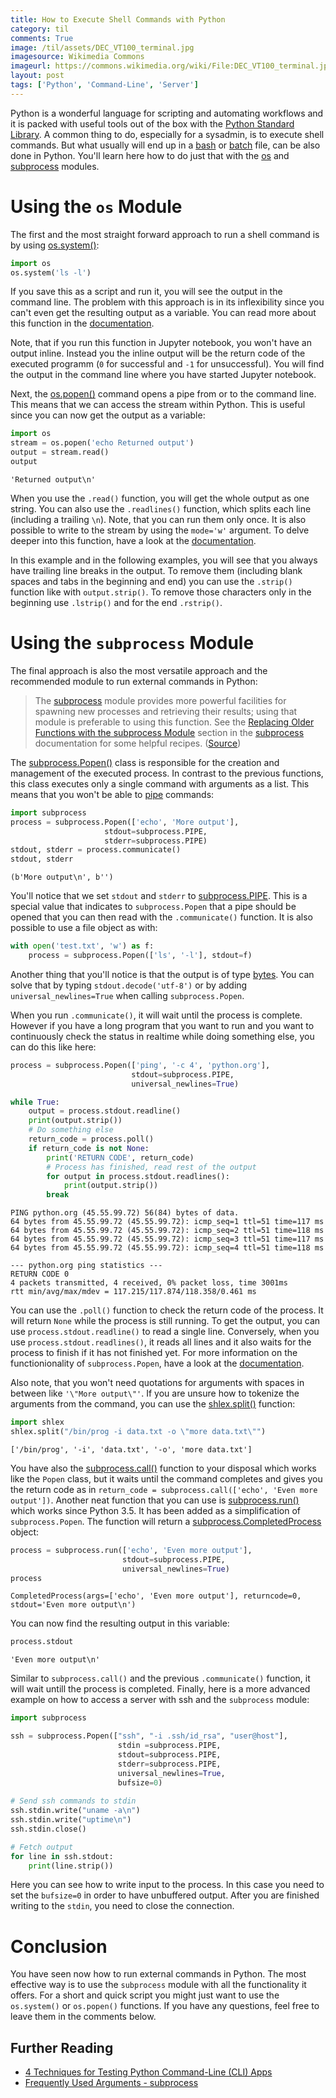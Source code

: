 ```yaml
---
title: How to Execute Shell Commands with Python
category: til
comments: True
image: /til/assets/DEC_VT100_terminal.jpg
imagesource: Wikimedia Commons
imageurl: https://commons.wikimedia.org/wiki/File:DEC_VT100_terminal.jpg
layout: post
tags: ['Python', 'Command-Line', 'Server']
---
```


Python is a wonderful language for scripting and automating workflows and it is packed with useful tools out of the box with the [Python Standard Library](https://docs.python.org/3/library/). A common thing to do, especially for a sysadmin, is to execute shell commands. But what usually will end up in a [bash](https://en.wikipedia.org/wiki/Bash_(Unix_shell)) or [batch](https://en.wikipedia.org/wiki/Batch_file) file, can be also done in Python. You'll learn here how to do just that with the [os](https://docs.python.org/3/library/os.html) and [subprocess](https://docs.python.org/3/library/subprocess.html) modules.

# Using the `os` Module

The first and the most straight forward approach to run a shell command is by using [os.system()](https://docs.python.org/3/library/os.html#os.system):

```python
import os
os.system('ls -l')
```
If you save this as a script and run it, you will see the output in the command line. The problem with this approach is in its inflexibility since you can't even get the resulting output as a variable. You can read more about this function in the [documentation](https://docs.python.org/3/library/os.html#os.system).

Note, that if you run this function in Jupyter notebook, you won't have an output inline. Instead you the inline output will be the return code of the executed programm (`0` for successful and `-1` for unsuccessful). You will find the output in the command line where you have started Jupyter notebook.

Next, the [os.popen()](https://docs.python.org/3/library/os.html#os.popen) command opens a pipe from or to the command line. This means that we can access the stream within Python. This is useful since you can now get the output as a variable:


```python
import os
stream = os.popen('echo Returned output')
output = stream.read()
output
```




    'Returned output\n'



When you use the `.read()` function, you will get the whole output as one string. You can also use the `.readlines()` function, which splits each line (including a trailing `\n`). Note, that you can run them only once. It is also possible to write to the stream by using the `mode='w'` argument. To delve deeper into this function, have a look at the [documentation](https://docs.python.org/3/library/os.html#os.popen).

In this example and in the following examples, you will see that you always have trailing line breaks in the output. To remove them (including blank spaces and tabs in the beginning and end) you can use the `.strip()` function like with `output.strip()`. To remove those characters only in the beginning use `.lstrip()` and for the end `.rstrip()`.

# Using the `subprocess` Module

The final approach is also the most versatile approach and the recommended module to run external commands in Python:

> The [subprocess](https://docs.python.org/3/library/subprocess.html#module-subprocess) module provides more powerful facilities for spawning new processes and retrieving their results; using that module is preferable to using this function. See the [Replacing Older Functions with the subprocess Module](https://docs.python.org/3/library/subprocess.html#subprocess-replacements) section in the [subprocess](https://docs.python.org/3/library/subprocess.html#module-subprocess) documentation for some helpful recipes. ([Source](https://docs.python.org/3/library/os.html#os.system))

The [subprocess.Popen()](https://docs.python.org/3/library/subprocess.html#subprocess.Popen) class is responsible for the creation and management of the executed process. In contrast to the previous functions, this class executes only a single command with arguments as a list. This means that you won't be able to [pipe](https://en.wikipedia.org/wiki/Pipeline_(Unix)) commands:


```python
import subprocess
process = subprocess.Popen(['echo', 'More output'],
                     stdout=subprocess.PIPE, 
                     stderr=subprocess.PIPE)
stdout, stderr = process.communicate()
stdout, stderr
```




    (b'More output\n', b'')



You'll notice that we set `stdout` and `stderr` to [subprocess.PIPE](https://docs.python.org/3/library/subprocess.html#subprocess.PIPE). This is a special value that indicates to `subprocess.Popen` that a pipe should be opened that you can then read with the `.communicate()` function. It is also possible to use a file object as with:


```python
with open('test.txt', 'w') as f:
    process = subprocess.Popen(['ls', '-l'], stdout=f)
```

Another thing that you'll notice is that the output is of type [bytes](https://docs.python.org/3/library/stdtypes.html#bytes). You can solve that by typing `stdout.decode('utf-8')` or by adding `universal_newlines=True` when calling `subprocess.Popen`.

When you run `.communicate()`, it will wait until the process is complete. However if you have a long program that you want to run and you want to continuously check the status in realtime while doing something else, you can do this like here:


```python
process = subprocess.Popen(['ping', '-c 4', 'python.org'], 
                           stdout=subprocess.PIPE,
                           universal_newlines=True)

while True:
    output = process.stdout.readline()
    print(output.strip())
    # Do something else
    return_code = process.poll()
    if return_code is not None:
        print('RETURN CODE', return_code)
        # Process has finished, read rest of the output 
        for output in process.stdout.readlines():
            print(output.strip())
        break
```

    PING python.org (45.55.99.72) 56(84) bytes of data.
    64 bytes from 45.55.99.72 (45.55.99.72): icmp_seq=1 ttl=51 time=117 ms
    64 bytes from 45.55.99.72 (45.55.99.72): icmp_seq=2 ttl=51 time=118 ms
    64 bytes from 45.55.99.72 (45.55.99.72): icmp_seq=3 ttl=51 time=117 ms
    64 bytes from 45.55.99.72 (45.55.99.72): icmp_seq=4 ttl=51 time=118 ms
    
    --- python.org ping statistics ---
    RETURN CODE 0
    4 packets transmitted, 4 received, 0% packet loss, time 3001ms
    rtt min/avg/max/mdev = 117.215/117.874/118.358/0.461 ms


You can use the `.poll()` function to check the return code of the process. It will return `None` while the process is still running. To get the output, you can use `process.stdout.readline()` to read a single line. Conversely, when you use `process.stdout.readlines()`, it reads all lines and it also waits for the process to finish if it has not finished yet. For more information on the functionionality of `subprocess.Popen`, have a look at the [documentation](https://docs.python.org/3/library/subprocess.html#subprocess.Popen). 

Also note, that you won't need quotations for arguments with spaces in between like `'\"More output\"'`. If you are unsure how to tokenize the arguments from the command, you can use the [shlex.split()](https://docs.python.org/3/library/shlex.html#shlex.split) function:


```python
import shlex
shlex.split("/bin/prog -i data.txt -o \"more data.txt\"")
```




    ['/bin/prog', '-i', 'data.txt', '-o', 'more data.txt']



You have also the [subprocess.call()](https://docs.python.org/3/library/subprocess.html#subprocess.call) function to your disposal which works like the `Popen` class, but it waits until the command completes and gives you the return code as in `return_code = subprocess.call(['echo', 'Even more output'])`. Another neat function that you can use is [subprocess.run()](https://docs.python.org/3/library/subprocess.html#subprocess.run) which works since Python 3.5. It has been added as a simplification of `subprocess.Popen`. The function will return a [subprocess.CompletedProcess](https://docs.python.org/3/library/subprocess.html#subprocess.CompletedProcess) object:


```python
process = subprocess.run(['echo', 'Even more output'], 
                         stdout=subprocess.PIPE, 
                         universal_newlines=True)
process
```




    CompletedProcess(args=['echo', 'Even more output'], returncode=0, stdout='Even more output\n')



You can now find the resulting output in this variable:


```python
process.stdout
```




    'Even more output\n'



Similar to `subprocess.call()` and the previous `.communicate()` function, it will wait untill the process is completed. Finally, here is a more advanced example on how to access a server with ssh and the `subprocess` module:


```python
import subprocess

ssh = subprocess.Popen(["ssh", "-i .ssh/id_rsa", "user@host"],
                        stdin =subprocess.PIPE,
                        stdout=subprocess.PIPE,
                        stderr=subprocess.PIPE,
                        universal_newlines=True,
                        bufsize=0)
 
# Send ssh commands to stdin
ssh.stdin.write("uname -a\n")
ssh.stdin.write("uptime\n")
ssh.stdin.close()

# Fetch output
for line in ssh.stdout:
    print(line.strip())
```

Here you can see how to write input to the process. In this case you need to set the `bufsize=0` in order to have unbuffered output. After you are finished writing to the `stdin`, you need to close the connection.

# Conclusion

You have seen now how to run external commands in Python. The most effective way is to use the `subprocess` module with all the functionality it offers. For a short and quick script you might just want to use the `os.system()` or `os.popen()` functions. If you have any questions, feel free to leave them in the comments below.

## Further Reading

- [4 Techniques for Testing Python Command-Line (CLI) Apps](https://realpython.com/python-cli-testing/)
- [Frequently Used Arguments - subprocess](https://docs.python.org/3/library/subprocess.html#frequently-used-arguments)